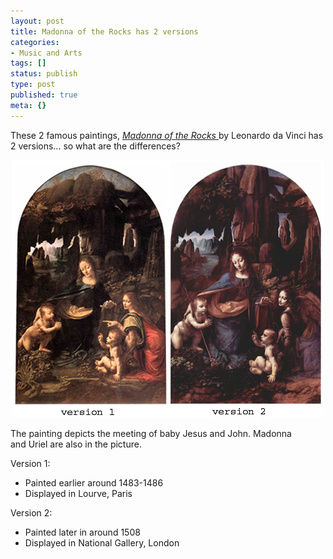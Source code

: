 ```yaml
---
layout: post
title: Madonna of the Rocks has 2 versions
categories:
- Music and Arts
tags: []
status: publish
type: post
published: true
meta: {}
---
```

These 2 famous paintings, <a href="http://en.wikipedia.org/wiki/Virgin_of_the_Rocks"><em>Madonna of the Rocks</em> </a>by Leonardo da Vinci has 2 versions... so what are the differences?
<p align="center"><img width="500" src="/img/madonna_rocks.jpg" height="412" style="width: 500px; height: 412px" /></p>
<p align="left">The painting depicts the meeting of baby Jesus and John. Madonna and Uriel are also in the picture. </p>
<p align="left">Version 1:</p>

<ul>
	<li>Painted earlier around 1483-1486</li>
	<li>Displayed in Lourve, Paris</li>
</ul>
<p align="left">Version 2:</p>

<ul>
	<li>Painted later in around 1508</li>
	<li>Displayed in National Gallery, London</li>
</ul>
